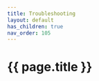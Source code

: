```yaml
---
title: Troubleshooting
layout: default
has_children: true
nav_order: 105
---
```


# {{ page.title }}

